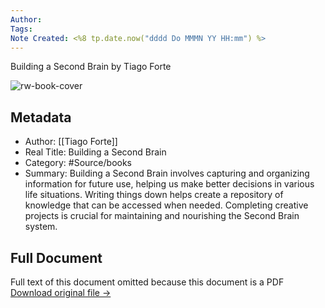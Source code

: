 ```yaml
---
Author: 
Tags:
Note Created: <%8 tp.date.now("dddd Do MMMN YY HH:mm") %>
---
```

Building a Second Brain by Tiago Forte

![rw-book-cover](https://m.media-amazon.com/images/I/71jhK9zsKEL.jpg)

## Metadata
- Author: [[Tiago Forte]]
- Real Title: Building a Second Brain
- Category: #Source/books
- Summary: Building a Second Brain involves capturing and organizing information for future use, helping us make better decisions in various life situations. Writing things down helps create a repository of knowledge that can be accessed when needed. Completing creative projects is crucial for maintaining and nourishing the Second Brain system.

## Full Document
Full text of this document omitted because this document is a PDF
[Download original file →](https://readwise.io/reader/document_raw_content/14498340)
